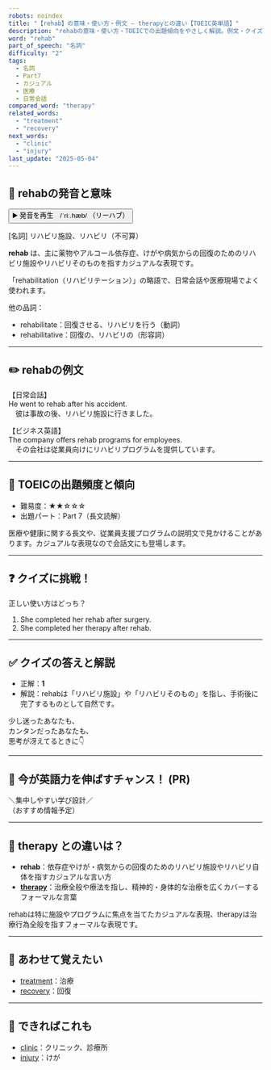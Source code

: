 ```yaml
---
robots: noindex
title: "【rehab】の意味・使い方・例文 ― therapyとの違い【TOEIC英単語】"
description: "rehabの意味・使い方・TOEICでの出題傾向をやさしく解説。例文・クイズ付きでtherapyとの違いもわかりやすく学べます。"
word: "rehab"
part_of_speech: "名詞"
difficulty: "2"
tags:
  - 名詞
  - Part7
  - カジュアル
  - 医療
  - 日常会話
compared_word: "therapy"
related_words:
  - "treatment"
  - "recovery"
next_words:
  - "clinic"
  - "injury"
last_update: "2025-05-04"
---
```


## 🔰 rehabの発音と意味

<button class="play-audio" onclick="playTTS('rehab')">
  <span class="play-audio-main">
    ▶️ 発音を再生　/ˈriː.hæb/
  </span>
  <span class="play-audio-sub">
    （リーハブ）
  </span>
</button>

[名詞] リハビリ施設、リハビリ（不可算）

**rehab** は、主に薬物やアルコール依存症、けがや病気からの回復のためのリハビリ施設やリハビリそのものを指すカジュアルな表現です。

「rehabilitation（リハビリテーション）」の略語で、日常会話や医療現場でよく使われます。

他の品詞：  
- rehabilitate：回復させる、リハビリを行う（動詞）
- rehabilitative：回復の、リハビリの（形容詞）

---

## ✏️ rehabの例文

【日常会話】  
He went to rehab after his accident.  
　彼は事故の後、リハビリ施設に行きました。

【ビジネス英語】  
The company offers rehab programs for employees.  
　その会社は従業員向けにリハビリプログラムを提供しています。

---

## 🎯 TOEICの出題頻度と傾向

- 難易度：★★☆☆☆
- 出題パート：Part 7（長文読解）

医療や健康に関する長文や、従業員支援プログラムの説明文で見かけることがあります。カジュアルな表現なので会話文にも登場します。

---

## ❓ クイズに挑戦！

正しい使い方はどっち？

1. She completed her rehab after surgery.  
2. She completed her therapy after rehab.

---

## ✅ クイズの答えと解説

- 正解：**1**
- 解説：rehabは「リハビリ施設」や「リハビリそのもの」を指し、手術後に完了するものとして自然です。

少し迷ったあなたも、  
カンタンだったあなたも、  
思考が冴えてるときに👇️

---

## 🚀 今が英語力を伸ばすチャンス！ (PR)

<div class="info-center">
＼集中しやすい学び設計／<br>  
（おすすめ情報予定）
</div>

---

## 🤔  therapy との違いは？

- **rehab**：依存症やけが・病気からの回復のためのリハビリ施設やリハビリ自体を指すカジュアルな言い方
- **[therapy](/word/therapy)**：治療全般や療法を指し、精神的・身体的な治療を広くカバーするフォーマルな言葉

rehabは特に施設やプログラムに焦点を当てたカジュアルな表現、therapyは治療行為全般を指すフォーマルな表現です。

---

## 🧩 あわせて覚えたい

- [treatment](/word/treatment)：治療
- [recovery](/word/recovery)：回復

---

## 📖 できればこれも

- [clinic](/word/clinic)：クリニック、診療所
- [injury](/word/injury)：けが

<!-- cvid: aid15_bid38 -->
